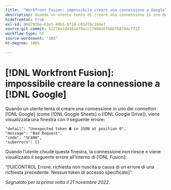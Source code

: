 ```yaml
---
title: '“Workfront Fusion: impossibile creare una connessione a Google”'
description: Quando un utente tenta di creare una connessione in uno dei connettori Google (ad esempio Google Sheets o Google Drive), la connessione non viene creata e l’utente visualizza vari messaggi di errore.
hidefromtoc: true
exl-id: 068793be-63e5-40b5-bf10-c01d76c1b6e7
source-git-commit: 52278a1dd181ef0acc17608e6fb8bf5878dc7f12
workflow-type: ht
source-wordcount: '103'
ht-degree: 100%

---
```


# [!DNL Workfront Fusion]: impossibile creare la connessione a [!DNL Google]

Quando un utente tenta di creare una connessione in uno dei connettori [!DNL Google] (come [!DNL Google Sheets] o [!DNL Google Drive]), viene visualizzata una finestra con il seguente errore:

```
"detail": "Unexpected token � in JSON at position 0",
"message": "Bad Request",
"code": "SC400",
"suberrors": []
```

Quando l’utente chiude questa finestra, la connessione non riesce e viene visualizzato il seguente errore all’interno di [!DNL Fusion]:

“[!UICONTROL Errore: richiesta non riuscita a causa di un errore di una richiesta precedente. Nessun token di accesso specificato]”.

_Segnalato per la prima volta il 21 novembre 2022._
